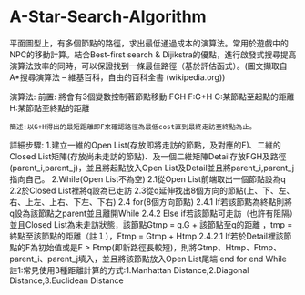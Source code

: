 # A-Star-Search-Algorithm
平面圖型上，有多個節點的路徑，求出最低通過成本的演算法。常用於遊戲中的NPC的移動計算。結合Best-first search & Dijikstra的優點，進行啟發式搜尋提高演算法效率的同時，可以保證找到一條最佳路徑（基於評估函式）。(圖文擷取自A*搜尋演算法 – 維基百科，自由的百科全書 (wikipedia.org))

演算法:
    前置:
        將會有3個變數控制著節點移動:FGH
        F:G+H
        G:某節點至起點的距離
        H:某節點至終點的距離

    簡述:以G+H得出的最短距離即F來確認路徑為最低cost直到最終走訪至終點為止。

詳細步驟:
    1.建立一維的Open List(存放即將走訪的節點，及對應的F)、二維的Closed List矩陣(存放尚未走訪的節點)、及一個二維矩陣Detail存放FGH及路徑(parent_i,parent_j)，並且將起點放入Open List及Detail並且將parent_i,parent_j指向自己。
    2.While(Open List不為空)
        2.1從Open List前端取出一個節點設為q
        2.2於Closed List裡將q設為已走訪
        2.3從q延伸找出8個方向的節點(上、下、左、右、上左、上右、下左、下右)
        2.4 for(8個方向節點)
            2.4.1 If若該節點為終點則將q設為該節點之parent並且離開While
            2.4.2 Else if若該節點可走訪（也許有阻隔）並且Closed List為未走訪狀態，該節點Gtmp = q.G + 該節點至q的距離 ，tmp = 終點至該節點的距離（註１），Ftmp = Gtmp + Htmp
                2.4.2.1 If若於Detail裡該節點的F為初始值或是F > Ftmp(即新路徑長較短)，則將Gtmp、Htmp、Ftmp、parent_i、parent_j填入，並且將該節點放入Open List尾端
        end for
    end While
註1:常見使用3種距離計算的方式:1.Manhattan Distance,2.Diagonal Distance,3.Euclidean Distance
